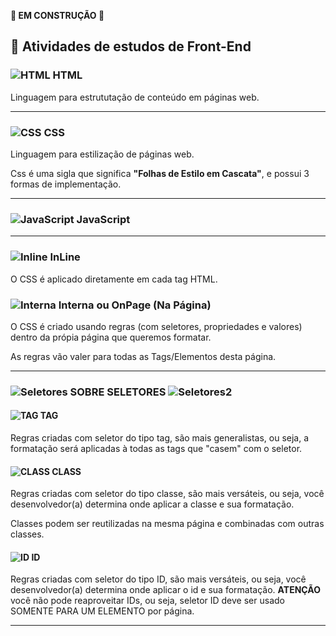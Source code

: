 **🚧 EM CONSTRUÇÃO 🚧**

## 🧪 Atividades de estudos de Front-End 


### ![HTML](https://cdn-icons-png.flaticon.com/32/5968/5968267.png) HTML

Linguagem para estrututação de conteúdo em páginas web.

---

### ![CSS](https://cdn-icons-png.flaticon.com/32/5968/5968242.png) CSS


Linguagem para estilização de páginas web.

Css é uma sigla que significa **"Folhas de Estilo em Cascata"**, e possui 3 formas de implementação.

---

### ![JavaScript](https://cdn-icons-png.flaticon.com/32/5968/5968292.png) JavaScript

---



### ![Inline](https://cdn-icons-png.flaticon.com/16/4227/4227729.png) InLine


O CSS é aplicado diretamente em cada tag HTML.


### ![Interna](https://cdn-icons-png.flaticon.com/16/4227/4227729.png) Interna ou OnPage (Na Página)

O CSS é criado usando regras (com seletores, propriedades e valores) dentro da própia página que queremos formatar.

As regras vão valer para todas as Tags/Elementos desta página.

---


### ![Seletores](https://cdn-icons-png.flaticon.com/16/2377/2377846.png) SOBRE SELETORES ![Seletores2](https://cdn-icons-png.flaticon.com/16/2377/2377846.png)

#### ![TAG](https://cdn-icons-png.flaticon.com/16/4227/4227729.png) **TAG**


Regras criadas com seletor do tipo tag, são mais generalistas, ou seja, a formatação será aplicadas à todas as tags que "casem" com o seletor.


#### ![CLASS](https://cdn-icons-png.flaticon.com/16/4227/4227729.png) **CLASS**


Regras criadas com seletor do tipo classe, são mais versáteis, ou seja, você desenvolvedor(a) determina onde aplicar a classe e sua formatação.

Classes podem ser reutilizadas na mesma página e combinadas com outras classes.


#### ![ID](https://cdn-icons-png.flaticon.com/16/4227/4227729.png) **ID**


Regras criadas com seletor do tipo ID, são mais versáteis, ou seja, você desenvolvedor(a) determina onde aplicar o id e sua formatação. **ATENÇÃO** você não pode reaproveitar IDs, ou seja, seletor ID deve ser usado SOMENTE PARA UM ELEMENTO por página.

---